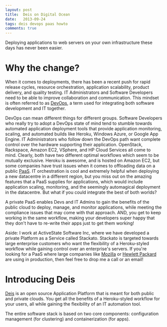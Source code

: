 ```yaml
---
layout: post
title:  Deis on Digital Ocean
date:   2013-09-24
tags: deis devops paas howto
comments: true
---
```


Deploying applications to web servers on your own infrastructure these days has never been easier.

# Why the change?

When it comes to deployments, there has been a recent push for rapid release cycles, resource orchestration, application scalability, product delivery, and quality testing. IT Administrators and Software Developers need to be able to improve collaboration and communication. This mindset is often referred to as [DevOps][devops], a term used for integrating both software development and IT together.

DevOps can mean different things for different groups. Software Developers who really try to adopt a DevOps state of mind tend to stumble towards automated application deployment tools that provide application monitoring, scaling, and automated builds like Heroku, Windows Azure, or Google App Engine. IT Administrators who follow down the DevOps path want complete control over the hardware supporting their application. OpenStack, Rackspace, Amazon EC2, VSphere, and HP Cloud Services all come to mind. Clearly, both have two different optimal workflows which seem to be mutually exclusive. Heroku is awesome, and is hosted on Amazon EC2, but some companies have trust issues when it comes to offloading data on a public [PaaS][paas]. IT orchestration is cool and extremely helpful when deploying a new datacentre in a different region, but you miss out on the amazing features that a PaaS supplies for applications, which would include application scaling, monitoring, and the seemingly automagical deployment in the datacentre. But what if you could integrate the best of both worlds?

A private PaaS enables Devs and IT Admins to gain the benefits of the public cloud to deploy, manage, and monitor applications, while meeting the compliance issues that may come with that approach. AND, you get to keep working in the same workflow, making your developers super happy that they don't have to re-write their apps just to get them working!

Aside: I work at ActiveState Software Inc, where we have developed a private Platform as a Service called Stackato. Stackato is targeted towards large enterprise customers who want the flexibility of a Heroku-styled workflow while gaining control over an enterprise's servers. If you're looking for a PaaS where large companies like [Mozilla](http://insights.wired.com/profiles/blogs/upholding-the-open-web-with-paas-an-interview-with-mozilla-s-1#axzz2SGVdxYmm) or [Hewlett Packard](http://www.activestate.com/blog/2012/12/why-hp-chose-stackato-and-why-it-matters) are using in production, then feel free to drop me a call or an email!

# Introducing Deis

[Deis][deis] is an open source Application Platform that is meant for both public and private clouds. You get all the benefits of a Heroku-styled workflow for your users, all while gaining the flexibility of an IT automation tool.

The entire software stack is based on two core components: configuration management (for clustering) and containerization (for apps).

[deis]: http://deis.io/
[devops]: http://en.wikipedia.org/wiki/DevOps
[paas]: http://en.wikipedia.org/wiki/Platform_as_a_service
